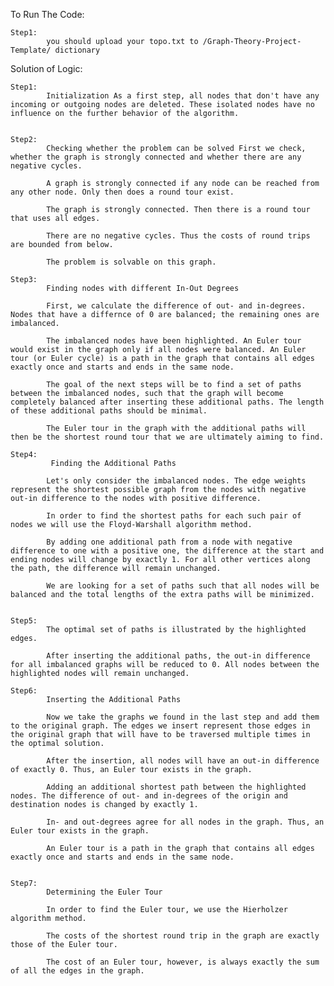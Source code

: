 To Run The Code:
	
	Step1:
			you should upload your topo.txt to /Graph-Theory-Project-Template/ dictionary







Solution of Logic:

	Step1:
			Initialization As a first step, all nodes that don't have any incoming or outgoing nodes are deleted. These isolated nodes have no influence on the further behavior of the algorithm.	


	Step2:
			Checking whether the problem can be solved First we check, whether the graph is strongly connected and whether there are any negative cycles.

			A graph is strongly connected if any node can be reached from any other node. Only then does a round tour exist.

			The graph is strongly connected. Then there is a round tour that uses all edges.

			There are no negative cycles. Thus the costs of round trips are bounded from below.

			The problem is solvable on this graph.
			
	Step3:
			Finding nodes with different In-Out Degrees
			
			First, we calculate the difference of out- and in-degrees. Nodes that have a differnce of 0 are balanced; the remaining ones are imbalanced.

			The imbalanced nodes have been highlighted. An Euler tour would exist in the graph only if all nodes were balanced. An Euler tour (or Euler cycle) is a path in the graph that contains all edges exactly once and starts and ends in the same node.

			The goal of the next steps will be to find a set of paths between the imbalanced nodes, such that the graph will become completely balanced after inserting these additional paths. The length of these additional paths should be minimal.

			The Euler tour in the graph with the additional paths will then be the shortest round tour that we are ultimately aiming to find.
			
	Step4:
			 Finding the Additional Paths
			
			Let's only consider the imbalanced nodes. The edge weights represent the shortest possible graph from the nodes with negative out-in difference to the nodes with positive difference.

			In order to find the shortest paths for each such pair of nodes we will use the Floyd-Warshall algorithm method.

			By adding one additional path from a node with negative difference to one with a positive one, the difference at the start and ending nodes will change by exactly 1. For all other vertices along the path, the difference will remain unchanged.

			We are looking for a set of paths such that all nodes will be balanced and the total lengths of the extra paths will be minimized.
			
			
	Step5:
			The optimal set of paths is illustrated by the highlighted edges.

			After inserting the additional paths, the out-in difference for all imbalanced graphs will be reduced to 0. All nodes between the highlighted nodes will remain unchanged.
			
	Step6:
			Inserting the Additional Paths
			
			Now we take the graphs we found in the last step and add them to the original graph. The edges we insert represent those edges in the original graph that will have to be traversed multiple times in the optimal solution.

			After the insertion, all nodes will have an out-in difference of exactly 0. Thus, an Euler tour exists in the graph.
			
			Adding an additional shortest path between the highlighted nodes. The difference of out- and in-degrees of the origin and destination nodes is changed by exactly 1.
			
			In- and out-degrees agree for all nodes in the graph. Thus, an Euler tour exists in the graph.

			An Euler tour is a path in the graph that contains all edges exactly once and starts and ends in the same node.
			
			
	Step7:
			Determining the Euler Tour
			
			In order to find the Euler tour, we use the Hierholzer algorithm method.

			The costs of the shortest round trip in the graph are exactly those of the Euler tour. 
			
			The cost of an Euler tour, however, is always exactly the sum of all the edges in the graph.